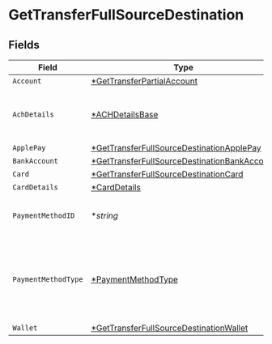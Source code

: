 # GetTransferFullSourceDestination


## Fields

| Field                                                                                                              | Type                                                                                                               | Required                                                                                                           | Description                                                                                                        | Example                                                                                                            |
| ------------------------------------------------------------------------------------------------------------------ | ------------------------------------------------------------------------------------------------------------------ | ------------------------------------------------------------------------------------------------------------------ | ------------------------------------------------------------------------------------------------------------------ | ------------------------------------------------------------------------------------------------------------------ |
| `Account`                                                                                                          | [*GetTransferPartialAccount](../../models/shared/gettransferpartialaccount.md)                                     | :heavy_minus_sign:                                                                                                 | N/A                                                                                                                |                                                                                                                    |
| `AchDetails`                                                                                                       | [*ACHDetailsBase](../../models/shared/achdetailsbase.md)                                                           | :heavy_minus_sign:                                                                                                 | ACH specific details about the transaction                                                                         |                                                                                                                    |
| `ApplePay`                                                                                                         | [*GetTransferFullSourceDestinationApplePay](../../models/shared/gettransferfullsourcedestinationapplepay.md)       | :heavy_minus_sign:                                                                                                 | N/A                                                                                                                |                                                                                                                    |
| `BankAccount`                                                                                                      | [*GetTransferFullSourceDestinationBankAccount](../../models/shared/gettransferfullsourcedestinationbankaccount.md) | :heavy_minus_sign:                                                                                                 | N/A                                                                                                                |                                                                                                                    |
| `Card`                                                                                                             | [*GetTransferFullSourceDestinationCard](../../models/shared/gettransferfullsourcedestinationcard.md)               | :heavy_minus_sign:                                                                                                 | N/A                                                                                                                |                                                                                                                    |
| `CardDetails`                                                                                                      | [*CardDetails](../../models/shared/carddetails.md)                                                                 | :heavy_minus_sign:                                                                                                 | N/A                                                                                                                |                                                                                                                    |
| `PaymentMethodID`                                                                                                  | **string*                                                                                                          | :heavy_minus_sign:                                                                                                 | UUID v4                                                                                                            | ec7e1848-dc80-4ab0-8827-dd7fc0737b43                                                                               |
| `PaymentMethodType`                                                                                                | [*PaymentMethodType](../../models/shared/paymentmethodtype.md)                                                     | :heavy_minus_sign:                                                                                                 | The payment method type that represents a payment rail and directionality                                          |                                                                                                                    |
| `Wallet`                                                                                                           | [*GetTransferFullSourceDestinationWallet](../../models/shared/gettransferfullsourcedestinationwallet.md)           | :heavy_minus_sign:                                                                                                 | N/A                                                                                                                |                                                                                                                    |